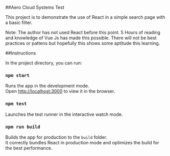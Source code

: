 ##Aero Cloud Systems Test

This project is to demonstrate the use of React in a simple search page with a basic filter.

Note: The author has not used React before this point. 5 Hours of reading and knowledge of Vue Js has made this possible. There will not be best practices or pattens but hopefully this shows some aptitude this learning.

##Instructions

In the project directory, you can run:

### `npm start`

Runs the app in the development mode.<br>
Open [http://localhost:3000](http://localhost:3000) to view it in the browser.

### `npm test`

Launches the test runner in the interactive watch mode.<br>

### `npm run build`

Builds the app for production to the `build` folder.<br>
It correctly bundles React in production mode and optimizes the build for the best performance.